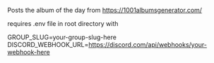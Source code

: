 Posts the album of the day from https://1001albumsgenerator.com/

requires .env file in root directory with 

GROUP_SLUG=your-group-slug-here
DISCORD_WEBHOOK_URL=https://discord.com/api/webhooks/your-webhook-here
